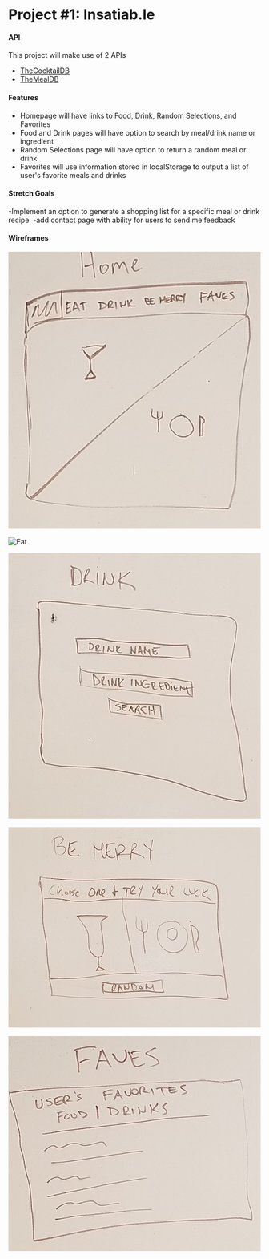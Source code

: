 # Project #1: Insatiab.le

#### API
This project will make use of 2 APIs
- [TheCocktailDB](https://www.thecocktaildb.com/api.php)
- [TheMealDB](https://www.themealdb.com/api.php)
  
#### Features
- Homepage will have links to Food, Drink, Random Selections, and Favorites
- Food and Drink pages will have option to search by meal/drink name or ingredient
- Random Selections page will have option to return a random meal or drink
- Favorites will use information stored in localStorage to output a list of user's favorite meals and drinks
  
#### Stretch Goals
-Implement an option to generate a shopping list for a specific meal or drink recipe.
-add contact page with ability for users to send me feedback

#### Wireframes
![Home](wireframes/Home.jpg "Home")

![Eat](wireframes/Eat.jpgm"Eat")

![Drink](wireframes/Drink.jpg "Drink")

![BeMerry](wireframes/beMerry.jpg "Be Merry(Random)")

![Faves](wireframes/Faves.jpg "Favorites")

